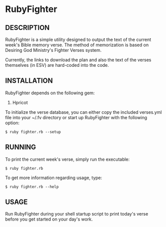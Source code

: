 RubyFighter
===========

## DESCRIPTION

RubyFighter is a simple utility designed to output the text of the current
week's Bible memory verse. The method of memorization is based on Desiring
God Ministry's Fighter Verses system.

Currently, the links to download the plan and also the text of the verses
themselves (in ESV) are hard-coded into the code.


## INSTALLATION

RubyFighter depends on the following gem:

  1. Hpricot

To initialize the verse database, you can either copy the included
verses.yml file into your ~/.fv directory or start up RubyFighter with the
following option:

    $ ruby fighter.rb --setup

## RUNNING


To print the current week's verse, simply run the executable:

    $ ruby fighter.rb

To get more information regarding usage, type:
    
    $ ruby fighter.rb --help


## USAGE

Run RubyFighter during your shell startup script to print today's verse
before you get started on your day's work.
